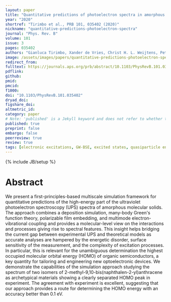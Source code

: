 ```yaml
---
layout: paper
title: "Quantitative predictions of photoelectron spectra in amorphous molecular solids from multiscale quasiparticle embedding"
year: "2020"
shortref: "Tirimbo et al., PRB 101, 035402 (2020)"
nickname: "quantitative-predictions-photoelectron-spectra"
journal: "Phys. Rev. B"
volume: 101
issue: 3
pages: 035402 
authors: "Gianluca Tirimbo, Xander de Vries, Christ H. L. Weijtens, Peter A. Bobbert, Tobias Neumann, Reinder Coehoorn, Bjoern Baumeier"
image: /assets/images/papers/quantitative-predictions-photoelectron-spectra.svg
redirect_from: 
fulltext: https://journals.aps.org/prb/abstract/10.1103/PhysRevB.101.035402
pdflink: 
github: 
pmid: 
pmcid: 
f1000: 
doi: "10.1103/PhysRevB.101.035402"
dryad_doi: 
figshare_doi: 
altmetric_id: 
category: paper
# Note: 'published' is a Jekyll keyword and does not refer to whether the paper is published, but rather to whether this Markdown should be part of the rendered site.
published: true
preprint: false
embargo: false	
peerreview: true
review: true
tags: [electronic excitations, GW-BSE, excited states, quasiparticle energies]
---
```

{% include JB/setup %}

# Abstract 

We present a first-principles-based multiscale simulation framework for quantitative predictions of the high-energy part of the ultraviolet photoelectron spectroscopy (UPS) spectra of amorphous molecular solids. The approach combines a deposition simulation, many-body Green's function theory, polarizable film embedding, and multimode electron-vibrational coupling and provides a molecular-level view on the interactions and processes giving rise to spectral features. This insight helps bridging the current gap between experimental UPS and theoretical models as accurate analyses are hampered by the energetic disorder, surface sensitivity of the measurement, and the complexity of excitation processes. In particular, this is relevant for the unambiguous determination the highest occupied molecular orbital energy (HOMO) of organic semiconductors, a key quantity for tailoring and engineering new optoelectronic devices. We demonstrate the capabilities of the simulation approach studying the spectrum of two isomers of 2-methyl-9,10-bis(naphthalen-2-yl)anthracene as archetypical materials showing a clearly separated HOMO peak in experiment. The agreement with experiment is excellent, suggesting that our approach provides a route for determining the HOMO energy with an accuracy better than 0.1 eV.